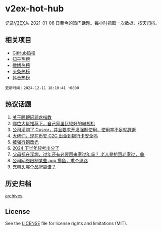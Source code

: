 # v2ex-hot-hub

 记录[V2EX](https://www.v2ex.com/)从 2021-01-06 日至今的热门话题。每小时抓取一次数据，按天[归档](archives)。
 
 ## 相关项目

- [GitHub热榜](https://github.com/lonnyzhang423/github-hot-hub)
- [知乎热榜](https://github.com/lonnyzhang423/zhihu-hot-hub)
- [微博热榜](https://github.com/lonnyzhang423/weibo-hot-hub)
- [头条热榜](https://github.com/lonnyzhang423/toutiao-hot-hub)
- [抖音热榜](https://github.com/lonnyzhang423/douyin-hot-hub)


 `更新时间：2024-12-11 18:10:41 +0800`

## 热议话题

1. [关于睡眠问题求指教](https://www.v2ex.com/t/1096586)
1. [哪位大佬推荐下，自己家里比较好的电视机](https://www.v2ex.com/t/1096608)
1. [公司采购了 Cusror，并且要求开发强制使用，使用率不足就辞退](https://www.v2ex.com/t/1096692)
1. [大佬们，现在币安 C2C 出金到银行卡安全吗](https://www.v2ex.com/t/1096667)
1. [被强行铜改光](https://www.v2ex.com/t/1096580)
1. [2024 下半年软考出分了](https://www.v2ex.com/t/1096597)
1. [父母都在深圳，过年还有必要回来家过年吗？ 老人是想回老家过，😂](https://www.v2ex.com/t/1096635)
1. [公司网络限制某些 app 摸鱼，求个思路](https://www.v2ex.com/t/1096582)
1. [充电头哪个品牌靠谱？](https://www.v2ex.com/t/1096688)

## 历史归档

[archives](archives)

## License

See the [LICENSE](LICENSE) file for license rights and limitations (MIT).
